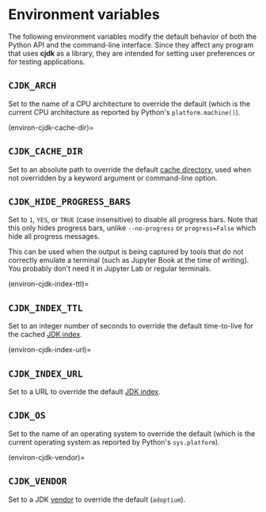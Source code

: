 <!--
This file is part of cjdk.
Copyright 2022 Board of Regents of the University of Wisconsin System
SPDX-License-Identifier: MIT
--->

# Environment variables

The following environment variables modify the default behavior of both the
Python API and the command-line interface. Since they affect any program that
uses **cjdk** as a library, they are intended for setting user preferences or
for testing applications.

## `CJDK_ARCH`

Set to the name of a CPU architecture to override the default (which is the
current CPU architecture as reported by Python's `platform.machine()`).

(environ-cjdk-cache-dir)=

## `CJDK_CACHE_DIR`

Set to an absolute path to override the default
[cache directory](./cachedir.md), used when not overridden by a keyword
argument or command-line option.

## `CJDK_HIDE_PROGRESS_BARS`

Set to `1`, `YES`, or `TRUE` (case insensitive) to disable all progress bars.
Note that this only hides progress bars, unlike `--no-progress` or
`progress=False` which hide all progress messages.

This can be used when the output is being captured by tools that do not
correctly emulate a terminal (such as Jupyter Book at the time of writing). You
probably don't need it in Jupyter Lab or regular terminals.

(environ-cjdk-index-ttl)=

## `CJDK_INDEX_TTL`

Set to an integer number of seconds to override the default time-to-live for
the cached [JDK index](./jdk-index.md).

(environ-cjdk-index-url)=

## `CJDK_INDEX_URL`

Set to a URL to override the default [JDK index](./jdk-index.md).

## `CJDK_OS`

Set to the name of an operating system to override the default (which is the
current operating system as reported by Python's `sys.platform`).

(environ-cjdk-vendor)=

## `CJDK_VENDOR`

Set to a JDK [vendor](./vendors.md) to override the default (`adoptium`).
